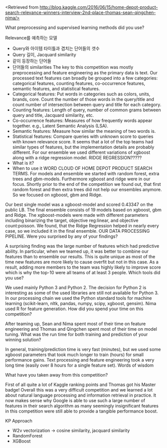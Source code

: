 <Retrieved from http://blog.kaggle.com/2016/06/15/home-depot-product-search-relevance-winners-interview-2nd-place-thomas-sean-qingchen-nima/>


What preprocessing and supervised learning methods did you use?


Relevance를 예측하는 모델 
* Query와 아이템 타이틀과 겹치는 단어들의 갯수
* Query 길이, Jacquard similarity
* 같이 등장하는 단어들 
* 단어들의 similarities
The key to this competition was mostly preprocessing and feature engineering as the primary data is text. Our processed text features can broadly be grouped into a few categories: categorical features, counting features, co-occurrence features, semantic features, and statistical features.
* Categorical features: Put words in categories such as colors, units, brands, core. Count the number of those words in the query/title and count number of intersection between query and title for each category.
* Counting features: Length of query, number of common grams between query and title, Jacquard similarity, etc.
* Co-occurrence features: Measures of how frequently words appear together. e.g., Latent Semantic Analysis (LSA).
* Semantic features: Measure how similar the meaning of two words is.
* Statistical features: Compare queries with unknown score to queries with known relevance score.
It seems that a lot of the top teams had similar types of features, but the implementation details are probably different. For our ensemble we used different variations of xgboost along with a ridge regression model.
RIDGE REGRESSION????? 
* What is it?
* When to use it
WORD CLOUD OF HOME DEPOT PRODUCT SEARCH TERMS.
For models and ensemble we started with random forest, extra trees and gbm-models. Furthermore xgboost and ridge were in our focus. Shortly prior to the end of the competition we found out, that first random forest and then extra trees did not help our ensembles anymore. So we focused on xgboost, gbm and Ridge.

Our best single model was a xgboost-model and scored 0.43347 on the public LB. The final ensemble consists of 19 models based on xgboost, gbm and Ridge. The xgboost-models were made with different parameters including binarizing the target, objective reg:linear, and objective count:poisson. We found, that the Ridge Regression helped in nearly every case, so we included it in the final ensemble.
OUR DATA PROCESSING PIPELINE.
Were you surprised by any of your findings?

A surprising finding was the large number of features which had predictive ability. In particular, when we teamed up, it was better to combine our features than to ensemble our results. This is quite unique as most of the time new features are more likely to cause overfit but not in this case. As a result, adding more members to the team was highly likely to improve score which is why the top-10 were all teams of at least 3 people.
Which tools did you use?

We used mainly Python 3 and Python 2. The decision for Python 2 is interesting as some of the used libraries are still not available for Python 3. In our processing chain we used the Python standard tools for machine learning (scikit-learn, nltk, pandas, numpy, scipy, xgboost, gensim). Nima used R for feature generation.
How did you spend your time on this competition?

After teaming up, Sean and Nima spent most of their time on feature engineering and Thomas and Qingchen spent most of their time on model tuning.
What was the run time for both training and prediction of your winning solution?

In general, training/prediction time is very fast (minutes), but we used some xgboost parameters that took much longer to train (hours) for small performance gains. Text processing and feature engineering took a very long time (easily over 8 hours for a single feature set).
Words of wisdom

What have you taken away from this competition?

First of all quite a lot of Kaggle ranking points and Thomas got his Master badge! Overall this was a very difficult competition and we learned a lot about natural language processing and information retrieval in practice. It now makes sense why Google is able to use such a large number of features in their search algorithm as many seemingly insignificant features in this competition were still able to provide a tangible performance boost.


KP Approach
* W2v vectorization -> cosine similarity, jacquard similarity
* RandomForest
* XGBoost
